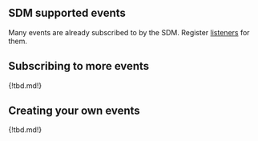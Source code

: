 
## SDM supported events

Many events are already subscribed to by the SDM. Register [listeners](listeners.md) for them.

<!-- when populated, link in team.md -->

## Subscribing to more events

{!tbd.md!}

## Creating your own events

{!tbd.md!}